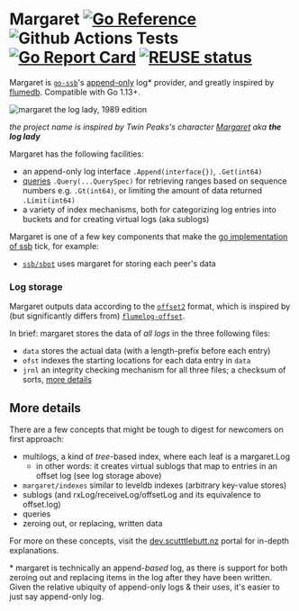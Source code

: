 <!--
SPDX-FileCopyrightText: 2021 The margaret Authors

SPDX-License-Identifier: MIT
-->

# Margaret [![Go Reference](https://pkg.go.dev/badge/github.com/ssbc/margaret.svg)](https://pkg.go.dev/github.com/ssbc/margaret) ![[Github Actions Tests](https://github.com/ssbc/margaret/actions/workflows/go.yml)](https://github.com/ssbc/margaret/actions/workflows/go.yml/badge.svg) [![Go Report Card](https://goreportcard.com/badge/github.com/ssbc/margaret)](https://goreportcard.com/report/github.com/ssbc/margaret) [![REUSE status](https://api.reuse.software/badge/github.com/ssbc/margaret)](https://api.reuse.software/info/github.com/ssbc/margaret)

Margaret is [`go-ssb`](https://github.com/ssbc/go-ssb)'s [append-only](https://en.wikipedia.org/wiki/Append-only)
log\* provider, and greatly inspired by [flumedb](https://github.com/flumedb/flumedb). Compatible with Go 1.13+.

![margaret the log lady, 1989 edition](https://static.wikia.nocookie.net/twinpeaks/images/6/68/Logladyreplacement.jpg/revision/latest/scale-to-width-down/500?cb=20160906170235)

_the project name is inspired by Twin Peaks's character [Margaret](https://twinpeaks.fandom.com/wiki/Margaret_Lanterman) aka **the
log lady**_

Margaret has the following facilities:
* an append-only log interface `.Append(interface{})`, `.Get(int64)`
* [queries](https://godocs.io/github.com/ssbc/margaret#Query) `.Query(...QuerySpec)` for retrieving ranges based on sequence numbers e.g. `.Gt(int64)`, or limiting the amount of data returned `.Limit(int64)` 
* a variety of index mechanisms, both for categorizing log entries into buckets and for creating virtual logs (aka sublogs)

Margaret is one of a few key components that make the [go implementation of ssb](https://github.com/ssbc/go-ssb/) tick, for example:
* [`ssb/sbot`](https://github.com/ssbc/go-ssb/) uses margaret for storing each peer's data

### Log storage
Margaret outputs data according to the [`offset2`](https://godocs.io/github.com/ssbc/margaret/offset2) format, which is inspired by (but significantly differs from) [`flumelog-offset`](https://github.com/flumedb/flumelog-offset).

In brief: margaret stores the data of _all logs_ in the three following files:
* `data` stores the actual data (with a length-prefix before each entry)
* `ofst` indexes the starting locations for each data entry in `data`
* `jrnl` an integrity checking mechanism for all three files; a checksum of sorts, [more details](https://github.com/ssbc/margaret/blob/master/offset2/log.go#L215)

## More details
There are a few concepts that might be tough to digest for newcomers on first approach:

* multilogs, a kind of _tree_-based index, where each leaf is a margaret.Log
  * in other words: it creates virtual sublogs that map to entries in an offset log (see log storage above)
* `margaret/indexes` similar to leveldb indexes (arbitrary key-value stores)
* sublogs (and rxLog/receiveLog/offsetLog and its equivalence to offset.log)
* queries
* zeroing out, or replacing, written data

For more on these concepts, visit the [dev.scutttlebutt.nz](https://dev.scuttlebutt.nz/#/golang/) portal for in-depth explanations.


\* margaret is technically an append-_based_ log, as there is support for both zeroing out and
replacing items in the log after they have been written. Given the relative ubiquity of
append-only logs & their uses, it's easier to just say append-only log.
